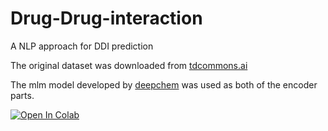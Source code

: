 # Drug-Drug-interaction
A NLP approach for DDI prediction

The original dataset was downloaded from <a href = 'https://tdcommons.ai/multi_pred_tasks/ddi/'>tdcommons.ai</a>

The mlm model developed by <a href = "https://huggingface.co/DeepChem/ChemBERTa-77M-MLM">deepchem</a> was used as both of the encoder parts.


[![Open In Colab](https://colab.research.google.com/assets/colab-badge.svg)](https://colab.research.google.com/drive/11dlgsSbPWoRvkHd3CJWWMUm_kaPEvZlV#scrollTo=CL44Y7Tri1u6)
